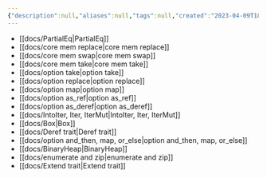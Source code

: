 ```yaml
---
{"description":null,"aliases":null,"tags":null,"created":"2023-04-09T18:46:21","updated":"2023-07-15T21:30:22","title":"0013.3 Standard Library 🦀","dg-publish":true,"permalink":"/docs/0013.3 Standard Library 🦀/","dgPassFrontmatter":true}
---
```


- [[docs/PartialEq\|PartialEq]]
- [[docs/core mem replace\|core mem replace]]
- [[docs/core mem swap\|core mem swap]]
- [[docs/core mem take\|core mem take]]
- [[docs/option take\|option take]]
- [[docs/option replace\|option replace]]
- [[docs/option map\|option map]]
- [[docs/option as_ref\|option as_ref]]
- [[docs/option as_deref\|option as_deref]]
- [[docs/IntoIter, Iter, IterMut\|IntoIter, Iter, IterMut]]
- [[docs/Box\|Box]]
- [[docs/Deref trait\|Deref trait]]
- [[docs/option and_then, map, or_else\|option and_then, map, or_else]]
- [[docs/BinaryHeap\|BinaryHeap]]
- [[docs/enumerate and zip\|enumerate and zip]]
- [[docs/Extend trait\|Extend trait]]
